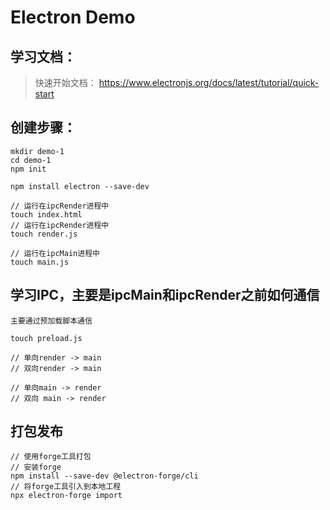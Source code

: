 # Electron Demo

## 学习文档：
> 快速开始文档： https://www.electronjs.org/docs/latest/tutorial/quick-start

## 创建步骤：
```
mkdir demo-1
cd demo-1
npm init

npm install electron --save-dev

// 运行在ipcRender进程中
touch index.html
// 运行在ipcRender进程中
touch render.js

// 运行在ipcMain进程中
touch main.js

```
## 学习IPC，主要是ipcMain和ipcRender之前如何通信
```
主要通过预加载脚本通信

touch preload.js

// 单向render -> main
// 双向render -> main

// 单向main -> render
// 双向 main -> render

```

## 打包发布
```
// 使用forge工具打包
// 安装forge
npm install --save-dev @electron-forge/cli
// 将forge工具引入到本地工程
npx electron-forge import
```